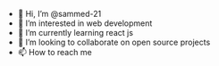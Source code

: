 - 👋 Hi, I’m @sammed-21
- 👀 I’m interested in web development 
- 🌱 I’m currently learning react js
- 💞️ I’m looking to collaborate on open source projects
- 📫 How to reach me 

<!---
sammed-21/sammed-21 is a ✨ special ✨ repository because its `README.md` (this file) appears on your GitHub profile.
You can click the Preview link to take a look at your changes.
--->
